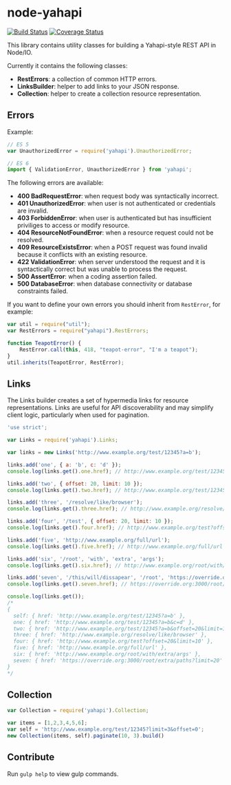 # node-yahapi

[![Build Status](https://travis-ci.org/Yahapi/node-yahapi.svg?branch=master)](https://travis-ci.org/Yahapi/node-yahapi) [![Coverage Status](https://coveralls.io/repos/Yahapi/node-yahapi/badge.svg?branch=master)](https://coveralls.io/r/Yahapi/node-yahapi?branch=master)

This library contains utility classes for building a Yahapi-style REST API in Node/IO.

Currently it contains the following classes:

- **RestErrors**: a collection of common HTTP errors.
- **LinksBuilder**: helper to add links to your JSON response.
- **Collection**: helper to create a collection resource representation.

## Errors

Example:

```javascript
// ES 5
var UnauthorizedError = require('yahapi').UnauthorizedError;

// ES 6
import { ValidationError, UnauthorizedError } from 'yahapi';
```

The following errors are available:

- **400 BadRequestError**: when request body was syntactically incorrect.
- **401 UnauthorizedError**: when user is not authenticated or credentials are invalid.
- **403 ForbiddenError**: when user is authenticated but has insufficient priviliges to access or modify resource.
- **404 ResourceNotFoundError**: when a resource request could not be resolved.
- **409 ResourceExistsError**: when a POST request was found invalid because it conflicts with an existing resource.
- **422 ValidationError**: when server understood the request and it is syntactically correct but was unable to process the request.
- **500 AssertError**: when a coding assertion failed.
- **500 DatabaseError**: when database connectivity or database constraints failed.

If you want to define your own errors you should inherit from `RestError`, for example:

```javascript
var util = require("util");
var RestErrors = require("yahapi").RestErrors;

function TeapotError() {
    RestError.call(this, 418, "teapot-error", "I'm a teapot");
}
util.inherits(TeapotError, RestError);
```

## Links

The Links builder creates a set of hypermedia links for resource representations.
Links are useful for API discoverability and may simplify client logic, particularly
when used for pagination.

```javascript
'use strict';

var Links = require('yahapi').Links;

var links = new Links('http://www.example.org/test/12345?a=b');

links.add('one', { a: 'b', c: 'd' });
console.log(links.get().one.href); // http://www.example.org/test/12345?a=b&c=d

links.add('two', { offset: 20, limit: 10 });
console.log(links.get().two.href); // http://www.example.org/test/12345?a=b&offset=20&limit=10

links.add('three', '/resolve/like/browser');
console.log(links.get().three.href); // http://www.example.org/resolve/like/browser'

links.add('four', '/test', { offset: 20, limit: 10 });
console.log(links.get().four.href); // http://www.example.org/test?offset=20&limit=10

links.add('five', 'http://www.example.org/full/url');
console.log(links.get().five.href); // http://www.example.org/full/url

links.add('six', '/root', 'with', 'extra', 'args');
console.log(links.get().six.href); // http://www.example.org/root/with/extra/args

links.add('seven', '/this/will/dissapear', '/root', 'https://override.org:3000/full/url?offset=10', 'extra', { limit: 10 }, { limit: 20 }, 'paths');
console.log(links.get().seven.href); // https://override.org:3000/root/extra/paths?limit=20

console.log(links.get());
/*
{
  self: { href: 'http://www.example.org/test/12345?a=b' },
  one: { href: 'http://www.example.org/test/12345?a=b&c=d' },
  two: { href: 'http://www.example.org/test/12345?a=b&offset=20&limit=10' },
  three: { href: 'http://www.example.org/resolve/like/browser' },
  four: { href: 'http://www.example.org/test?offset=20&limit=10' },
  five: { href: 'http://www.example.org/full/url' },
  six: { href: 'http://www.example.org/root/with/extra/args' },
  seven: { href: 'https://override.org:3000/root/extra/paths?limit=20' }
}
*/

```

## Collection


```javascript
var Collection = require('yahapi').Collection;

var items = [1,2,3,4,5,6];
var self = 'http://www.example.org/test/12345?limit=3&offset=0';
new Collection(items, self).paginate(10, 3).build()
```

## Contribute

Run `gulp help` to view gulp commands.
